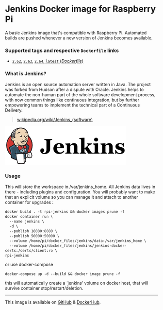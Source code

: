 # Jenkins Docker image for Raspberry Pi

A basic Jenkins image that's compatible with Raspberry Pi. Automated builds are pushed whenever a new version of Jenkins becomes available.

### Supported tags and respective `Dockerfile` links

- [`2.62`](https://github.com/wouterds/rpi-jenkins/tree/2.62/Dockerfile), [`2.63`](https://github.com/wouterds/rpi-jenkins/tree/2.63/Dockerfile),  [`2.64`, `latest` (*Dockerfile*)](https://github.com/wouterds/rpi-jenkins/tree/2.64/Dockerfile)

### What is Jenkins?

Jenkins is an open source automation server written in Java. The project was forked from Hudson after a dispute with Oracle. Jenkins helps to automate the non-human part of the whole software development process, with now common things like continuous integration, but by further empowering teams to implement the technical part of a Continuous Delivery.

> [wikipedia.org/wiki/Jenkins_(software)](http://en.wikipedia.org/wiki/Jenkins_(software))

![logo](https://raw.githubusercontent.com/docker-library/docs/3ab4dafb41dd0e959ff9322b3c50af2519af6d85/jenkins/logo.png)

### Usage

This will store the workspace in /var/jenkins_home. All Jenkins data lives in there - including plugins and configuration.
You will probably want to make that an explicit volume so you can manage it and attach to another container for upgrades :

```
docker build . -t rpi-jenkins && docker images prune -f
docker container run \
  --name jenkins \
  -d \
  --publish 18080:8080 \
  --publish 50000:50000 \
  --volume /home/pi/docker_files/jenkins/data:/var/jenkins_home \
  --volume /home/pi/docker_files/jenkins/jenkins-docker-certs:/certs/client:ro \
rpi-jenkins
```

or use docker-compose
```
docker-compose up -d --build && docker image prune -f
```


this will automatically create a 'jenkins' volume on docker host, that will survive container stop/restart/deletion.

---

This image is available on [GitHub](https://github.com/wouterds/rpi-jenkins) & [DockerHub](https://hub.docker.com/r/wouterds/rpi-jenkins).

